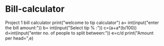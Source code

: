 # Bill-calculator
Project 1 bill calculator
print("welcome to tip calculator")
a= int(input("enter the bill amount:"))
b= int(input("Select tip % :"))
c=(a+a*(b/100))
d=int(input("enter no. of people to split between:"))
e=c/d
print("Amount per head=",e)
